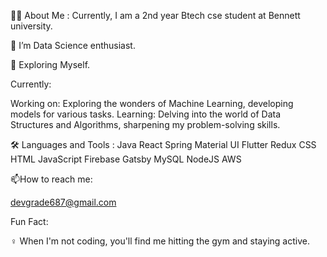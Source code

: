 
👩‍💻 About Me :
Currently, I am a 2nd year Btech cse student at Bennett university.

🔭 I’m Data Science enthusiast.

🌱 Exploring Myself.

Currently:

Working on: Exploring the wonders of Machine Learning, developing models for various tasks.
Learning: Delving into the world of Data Structures and Algorithms, sharpening my problem-solving skills.

🛠️ Languages and Tools :
Java  React  Spring  Material UI  Flutter  Redux   CSS  HTML  JavaScript  Firebase  Gatsby  MySQL  NodeJS  AWS  

📫How to reach me:

 devgrade687@gmail.com

Fun Fact:

️‍♀️ When I'm not coding, you'll find me hitting the gym and staying active.



